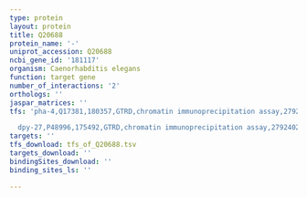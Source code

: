 ```yaml
---
type: protein
layout: protein
title: Q20688
protein_name: '-'
uniprot_accession: Q20688
ncbi_gene_id: '181117'
organism: Caenorhabditis elegans
function: target gene
number_of_interactions: '2'
orthologs: ''
jaspar_matrices: ''
tfs: 'pha-4,Q17381,180357,GTRD,chromatin immunoprecipitation assay,27924024%5Buid%5D,No

  dpy-27,P48996,175492,GTRD,chromatin immunoprecipitation assay,27924024%5Buid%5D,No'
targets: ''
tfs_download: tfs_of_Q20688.tsv
targets_download: ''
bindingSites_download: ''
binding_sites_ls: ''

---
```

